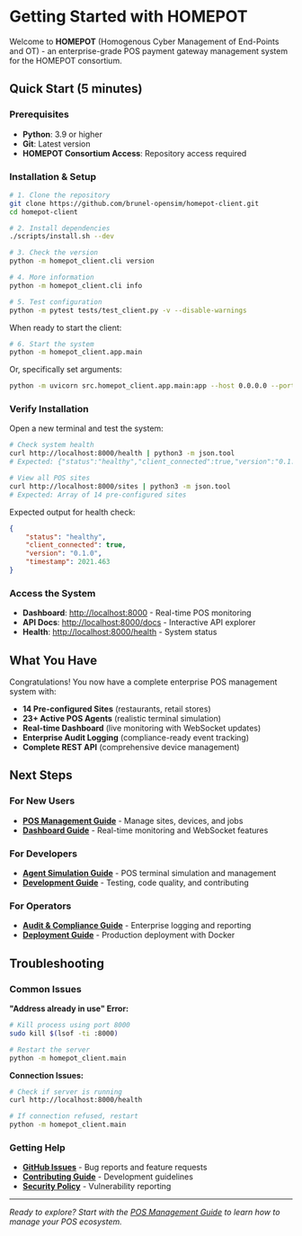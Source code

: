 # Getting Started with HOMEPOT

Welcome to **HOMEPOT** (Homogenous Cyber Management of End-Points and OT) - an enterprise-grade POS payment gateway management system for the HOMEPOT consortium.

## Quick Start (5 minutes)

### Prerequisites

- **Python**: 3.9 or higher
- **Git**: Latest version
- **HOMEPOT Consortium Access**: Repository access required

### Installation & Setup

```bash
# 1. Clone the repository
git clone https://github.com/brunel-opensim/homepot-client.git
cd homepot-client

# 2. Install dependencies
./scripts/install.sh --dev

# 3. Check the version
python -m homepot_client.cli version

# 4. More information
python -m homepot_client.cli info

# 5. Test configuration
python -m pytest tests/test_client.py -v --disable-warnings
```

When ready to start the client:

```bash
# 6. Start the system
python -m homepot_client.app.main
```

Or, specifically set arguments:

```bash
python -m uvicorn src.homepot_client.app.main:app --host 0.0.0.0 --port 8000 --reload
```

### Verify Installation

Open a new terminal and test the system:

```bash
# Check system health
curl http://localhost:8000/health | python3 -m json.tool
# Expected: {"status":"healthy","client_connected":true,"version":"0.1.0"}

# View all POS sites
curl http://localhost:8000/sites | python3 -m json.tool
# Expected: Array of 14 pre-configured sites
```

Expected output for health check:

```json
{
    "status": "healthy",
    "client_connected": true,
    "version": "0.1.0",
    "timestamp": 2021.463
}
```

### Access the System

- **Dashboard**: [http://localhost:8000](http://localhost:8000) - Real-time POS monitoring
- **API Docs**: [http://localhost:8000/docs](http://localhost:8000/docs) - Interactive API explorer
- **Health**: [http://localhost:8000/health](http://localhost:8000/health) - System status

## What You Have

Congratulations! You now have a complete enterprise POS management system with:

- **14 Pre-configured Sites** (restaurants, retail stores)
- **23+ Active POS Agents** (realistic terminal simulation)
- **Real-time Dashboard** (live monitoring with WebSocket updates)
- **Enterprise Audit Logging** (compliance-ready event tracking)
- **Complete REST API** (comprehensive device management)

## Next Steps

### For New Users
- **[POS Management Guide](pos-management.md)** - Manage sites, devices, and jobs
- **[Dashboard Guide](real-time-dashboard.md)** - Real-time monitoring and WebSocket features

### For Developers
- **[Agent Simulation Guide](agent-simulation.md)** - POS terminal simulation and management
- **[Development Guide](development-guide.md)** - Testing, code quality, and contributing

### For Operators
- **[Audit & Compliance Guide](audit-compliance.md)** - Enterprise logging and reporting
- **[Deployment Guide](deployment-guide.md)** - Production deployment with Docker

## Troubleshooting

### Common Issues

**"Address already in use" Error:**
```bash
# Kill process using port 8000
sudo kill $(lsof -ti :8000)

# Restart the server
python -m homepot_client.main
```

**Connection Issues:**
```bash
# Check if server is running
curl http://localhost:8000/health

# If connection refused, restart
python -m homepot_client.main
```

### Getting Help

- **[GitHub Issues](https://github.com/brunel-opensim/homepot-client/issues)** - Bug reports and feature requests
- **[Contributing Guide](../CONTRIBUTING.md)** - Development guidelines
- **[Security Policy](../SECURITY.md)** - Vulnerability reporting

---

*Ready to explore? Start with the [POS Management Guide](pos-management.md) to learn how to manage your POS ecosystem.*
